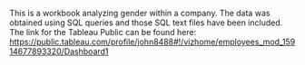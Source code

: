 This is a workbook analyzing gender within a company. The data was obtained using SQL queries and those SQL text files have been included. The link for the Tableau Public can be found here: https://public.tableau.com/profile/john8488#!/vizhome/employees_mod_15914677893320/Dashboard1
